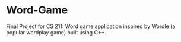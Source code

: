 # Word-Game

Final Project for CS 211:
Word game application inspired by Wordle (a popular wordplay game) built using C++.
